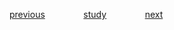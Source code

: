 
<a href="https://github.com/raphaelkaique1/study/blob/main/6-desenvolvimento_desktop/6.4-interface_grafica_do_usuario_gui/design_de_interfaces_para_desktop_ui_ux.md">previous</a>⠀⠀⠀⠀⠀⠀<a href="https://github.com/raphaelkaique1/study#interface_grafica_do_usuario_gui">study</a>⠀⠀⠀⠀⠀⠀<a href="https://github.com/raphaelkaique1/study/blob/main/6-desenvolvimento_desktop/6.4-interface_grafica_do_usuario_gui/usabilidade.md">next</a>